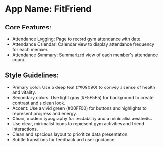 # **App Name**: FitFriend

## Core Features:

- Attendance Logging: Page to record gym attendance with date.
- Attendance Calendar: Calendar view to display attendance frequency for each member.
- Attendance Summary: Summarized view of each member's attendance count.

## Style Guidelines:

- Primary color: Use a deep teal (#008080) to convey a sense of health and vitality.
- Secondary colors: Use light gray (#F5F5F5) for background to create contrast and a clean look.
- Accent: Use a vivid green (#00FF00) for buttons and highlights to represent progress and energy.
- Clean, modern typography for readability and a minimalist aesthetic.
- Use clear, minimalist icons to represent gym activities and friend interactions.
- Clean and spacious layout to prioritize data presentation.
- Subtle transitions for feedback and user guidance.